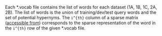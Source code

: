 Each \*.vocab file contains the list of words for each dataset (1A, 1B, 1C, 2A, 2B).
The list of words is the union of training/dev/test query words and the set of potential hypernyms.
The ``i^{th}`` column of a sparse matrix ([accessible from](http://rgai.inf.u-szeged.hu/~berend/semeval2018_task9_matrices/)) corresponds to the sparse representation of the word in the ``i^{th}`` row of the given \*.vocab file.
